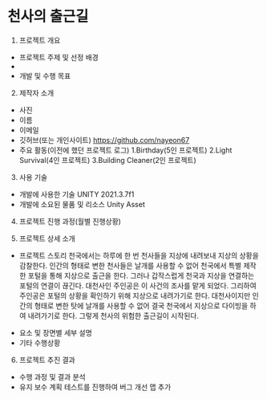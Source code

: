 # 천사의 출근길
1. 프로젝트 개요 
  - 프로젝트 주제 및 선정 배경
  - 
  - 개발 및 수행 목표
  
2. 제작자 소개
  *  사진
  *  이름
  *  이메일
  *  깃허브(또는 개인사이트)
    https://github.com/nayeon67
  *  주요 활동(이전에 했던 프로젝트 로그)
    1.Birthday(5인 프로젝트)
    2.Light Survival(4인 프로젝트)
    3.Building Cleaner(2인 프로젝트)

3. 사용 기술
  *  개발에 사용한 기술
    UNITY 2021.3.7f1
  * 개발에 소요된 물품 및 리소스
    Unity Asset

4. 프로젝트 진행 과정(월별 진행상황)

5. 프로젝트 상세 소개
  * 프로젝트 스토리
천국에서는 하루에 한 번 천사들을 지상에 내려보내 지상의 상황을 감찰한다. 인간의 형태로 변한 천사들은 날개를 사용할 수 없어 천국에서 특별 제작한 포털을 통해 지상으로 출근을 한다. 그러나 갑작스럽게 천국과 지상을 연결하는 포털의 연결이 끊긴다. 대천사인 주인공은 이 사건의 조사를 맡게 되었다. 그리하여 주인공은 포털의 상황을 확인하기 위해 지상으로 내려가기로 한다. 대천사이지만 인간의 형태로 변한 탓에 날개를 사용할 수 없어 결국 천국에서 지상으로 다이빙을 하여 내려가기로 한다. 그렇게 천사의 위험한 출근길이 시작된다.

  - 요소 및 장면별 세부 설명
  - 기타 수행상황

6. 프로젝트 추진 결과
  - 수행 과정 및 결과 분석
  - 유지 보수 계획
    테스트를 진행하여 버그 개선
    맵 추가
